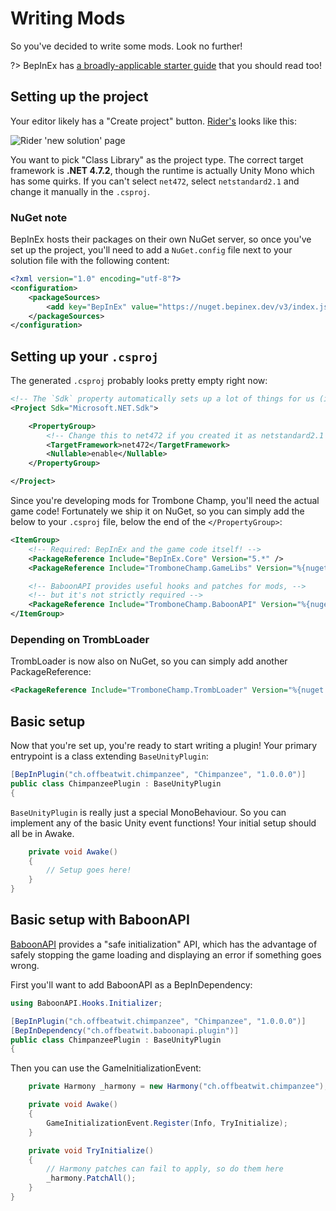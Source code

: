 # Writing Mods

So you've decided to write some mods. Look no further!

?> BepInEx has [a broadly-applicable starter guide](https://docs.bepinex.dev/articles/dev_guide/plugin_tutorial/index.html) that you should read too!

## Setting up the project

Your editor likely has a "Create project" button. [Rider's](https://jetbrains.com/rider/) looks like this:

![Rider 'new solution' page](../docs/files/new_solution.png)

You want to pick "Class Library" as the project type. The correct target framework is **.NET 4.7.2**, though the runtime is actually Unity Mono which has some quirks. If you can't select `net472`, select `netstandard2.1` and change it manually in the `.csproj`.

### NuGet note

BepInEx hosts their packages on their own NuGet server, so once you've set up the project, you'll need to add a `NuGet.config` file next to your solution file with the following content:

```xml
<?xml version="1.0" encoding="utf-8"?>
<configuration>
    <packageSources>
        <add key="BepInEx" value="https://nuget.bepinex.dev/v3/index.json" />
    </packageSources>
</configuration>
```

## Setting up your `.csproj`

The generated `.csproj` probably looks pretty empty right now:

```xml
<!-- The `Sdk` property automatically sets up a lot of things for us (i.e. standard library!) -->
<Project Sdk="Microsoft.NET.Sdk">

    <PropertyGroup>
        <!-- Change this to net472 if you created it as netstandard2.1 -->
        <TargetFramework>net472</TargetFramework>
        <Nullable>enable</Nullable>
    </PropertyGroup>

</Project>
```

Since you're developing mods for Trombone Champ, you'll need the actual game code! Fortunately we ship it on NuGet, so you can simply add the below to your `.csproj` file, below the end of the `</PropertyGroup>`:

```xml
<ItemGroup>
    <!-- Required: BepInEx and the game code itself! -->
    <PackageReference Include="BepInEx.Core" Version="5.*" />
    <PackageReference Include="TromboneChamp.GameLibs" Version="%{nuget:TromboneChamp.GameLibs:highlighted}" />

    <!-- BaboonAPI provides useful hooks and patches for mods, -->
    <!-- but it's not strictly required -->
    <PackageReference Include="TromboneChamp.BaboonAPI" Version="%{nuget:TromboneChamp.BaboonAPI:highlighted}" />
</ItemGroup>
```

### Depending on TrombLoader

TrombLoader is now also on NuGet, so you can simply add another PackageReference:

```xml
<PackageReference Include="TromboneChamp.TrombLoader" Version="%{nuget:TromboneChamp.TrombLoader:highlighted}" />
```

## Basic setup

Now that you're set up, you're ready to start writing a plugin! Your primary entrypoint is a class extending `BaseUnityPlugin`:

```csharp
[BepInPlugin("ch.offbeatwit.chimpanzee", "Chimpanzee", "1.0.0.0")]
public class ChimpanzeePlugin : BaseUnityPlugin
{
```

`BaseUnityPlugin` is really just a special MonoBehaviour. So you can implement any of the basic Unity event functions! Your initial setup should all be in Awake.

```csharp
    private void Awake()
    {
        // Setup goes here!
    }
}
```

## Basic setup with BaboonAPI

[BaboonAPI](https://baboonapi.trombone.wiki/) provides a "safe initialization" API, which has the advantage of safely stopping the game loading and displaying an error if something goes wrong.

First you'll want to add BaboonAPI as a BepInDependency:

```csharp
using BaboonAPI.Hooks.Initializer;

[BepInPlugin("ch.offbeatwit.chimpanzee", "Chimpanzee", "1.0.0.0")]
[BepInDependency("ch.offbeatwit.baboonapi.plugin")]
public class ChimpanzeePlugin : BaseUnityPlugin
{
```

Then you can use the GameInitializationEvent:

```csharp
    private Harmony _harmony = new Harmony("ch.offbeatwit.chimpanzee");

    private void Awake()
    {
        GameInitializationEvent.Register(Info, TryInitialize);
    }

    private void TryInitialize()
    {
        // Harmony patches can fail to apply, so do them here
        _harmony.PatchAll();
    }
}
```

